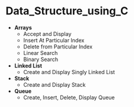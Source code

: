 # Data_Structure_using_C

- **Arrays**
	- Accept and Display
	- Insert At Particular Index
	- Delete from Particular Index
	- Linear Search
	- Binary Search
- **Linked List** 
	- Create and Display Singly Linked List
- **Stack**
	- Create and Display Stack
- **Queue**
	- Create, Insert, Delete, Display Queue
